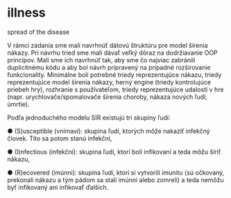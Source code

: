 # illness
spread of the disease

V rámci zadania  sme mali navrhnúť dátovú štruktúru pre model šírenia nákazy. Pri návrhu tried sme mali dávať veľký
dôraz na dodržiavanie OOP princípov. Mali sme ich navrhnúť tak, aby sme čo najviac zabránili duplicitnému kódu 
a aby bol návrh pripravený na prípadné rozširovanie funkcionality. Minimálne boli potrebné triedy reprezentujúce nákazu, 
triedy reprezentujúce model šírenia nákazy, herný engine (triedy kontrolujúce priebeh hry), rozhranie s
používateľom, triedy reprezentujúce udalosti v hre (napr. urychlovače/spomalovače šírenia choroby,
nákaza nových ľudí, úmrtie).

Podľa jednoduchého modelu SIR existujú tri skupiny ľudí:


  ● (S)usceptible (vnímaví): skupina ľudí, ktorých môže nakaziť infekčný človek. Títo sa
        potom stanú infekční,
        
        
  ● (I)nfectious (infekční): skupina ľudí, ktorí boli infikovaní a teda môžu šíriť nákazu,
  
  
  
  
  ● (R)ecovered (imúnni): skupina ľudí, ktorí si vytvorili imunitu (sú očkovaný, prekonali nákazu
            a tým pádom sa stali imúnni alebo zomreli) a teda nemôžu byť infikovaný ani infikovať ďalších.
          
